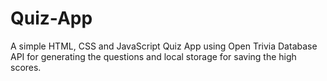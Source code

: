 # Quiz-App

A simple HTML, CSS and JavaScript Quiz App using Open Trivia Database API for generating the questions and local storage for saving the high scores.
